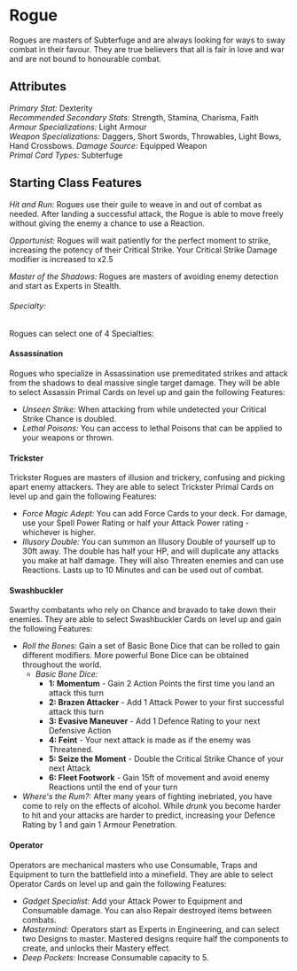 # Rogue  
Rogues are masters of Subterfuge and are always looking for ways to sway combat in their favour. They are true believers that all is fair in love and war and are not bound to honourable combat.
## Attributes
*Primary Stat:* Dexterity  
*Recommended Secondary Stats:* Strength, Stamina, Charisma, Faith  
*Armour Specializations:* Light Armour  
*Weapon Specializations:* Daggers, Short Swords, Throwables, Light Bows, Hand Crossbows. 
*Damage Source:* Equipped Weapon  
*Primal Card Types:* Subterfuge
## Starting Class Features
*Hit and Run:* Rogues use their guile to weave in and out of combat as needed. After landing a successful attack, the Rogue is able to move freely without giving the enemy a chance to use a Reaction.

*Opportunist:*  Rogues will wait patiently for the perfect moment to strike, increasing the potency of their Critical Strike. Your Critical Strike Damage modifier is increased to x2.5

*Master of the Shadows:* Rogues are masters of avoiding enemy detection and start as Experts in Stealth.
###### Specialty:
Rogues can select one of 4 Specialties:
#### Assassination
Rogues who specialize in Assassination use premeditated strikes and attack from the shadows to deal massive single target damage. They will be able to select Assassin Primal Cards on level up and gain the following Features:
- *Unseen Strike:* When attacking from while undetected your Critical Strike Chance is doubled.
- *Lethal Poisons:* You can access to lethal Poisons that can be applied to your weapons or thrown.
#### Trickster
Trickster Rogues are masters of illusion and trickery, confusing and picking apart enemy attackers. They are able to select Trickster Primal Cards on level up and gain the following Features:
- *Force Magic Adept:* You can add Force Cards to your deck. For damage, use your Spell Power Rating or half your Attack Power rating - whichever is higher.
- *Illusory Double:* You can summon an Illusory Double of yourself up to 30ft away. The double has half your HP, and will duplicate any attacks you make at half damage. They will also Threaten enemies and can use Reactions. Lasts up to 10 Minutes and can be used out of combat.
#### Swashbuckler
Swarthy combatants who rely on Chance and bravado to take down their enemies. They are able to select Swashbuckler Cards on level up and gain the following Features:
- *Roll the Bones:* Gain a set of Basic Bone Dice that can be rolled to gain different modifiers. More powerful Bone Dice can be obtained throughout the world. 
	- *Basic Bone Dice:* 
		- **1: Momentum** - Gain 2 Action Points the first time you land an attack this turn
		- **2: Brazen Attacker** - Add 1 Attack Power to your first successful attack this turn
		- **3: Evasive Maneuver** - Add 1 Defence Rating to your next Defensive Action
		- **4: Feint** - Your next attack is made as if the enemy was Threatened.
		- **5: Seize the Moment** - Double the Critical Strike Chance of your next Attack
		- **6: Fleet Footwork** - Gain 15ft of movement and avoid enemy Reactions until the end of your turn
- *Where's the Rum?:* After many years of fighting inebriated, you have come to rely on the effects of alcohol. While *drunk* you become harder to hit and your attacks are harder to predict, increasing your Defence Rating by 1 and gain 1 Armour Penetration. 
#### Operator
Operators are mechanical masters who use Consumable, Traps and Equipment to turn the battlefield into a minefield. They are able to select Operator Cards on level up and gain the following Features:
- *Gadget Specialist:* Add your Attack Power to Equipment and Consumable damage. You can also Repair destroyed items between combats.
- *Mastermind:* Operators start as Experts in Engineering, and can select two Designs to master. Mastered designs require half the components to create, and unlocks their Mastery effect.
- *Deep Pockets:* Increase Consumable capacity to 5.

